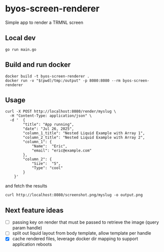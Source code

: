 # byos-screen-renderer

Simple app to render a TRMNL screen

## Local dev
```
go run main.go
```

## Build and run docker
```
docker build -t byos-screen-renderer .
docker run -v "$(pwd)/tmp:/output" -p 8080:8080 --rm byos-screen-renderer
```

## Usage
```
curl -X POST http://localhost:8080/render/myslug \
  -H "Content-Type: application/json" \
  -d '	{
		"title": "App running",
		"date": "Jul 26, 2025",
		"column_1_title": "Nested Liquid Example with Array 1",
		"column_2_title": "Nested Liquid Example with Array 2",
		"column_1": {
			"Name":  "Eric",
			"email": "eric@example.com"
		},
		"column_2": {
			"Size":  "5",
			"Type": "cool"
		}
	}'
```
and fetch the results

  ```
curl http://localhost:8080/screenshot.png/myslug -o output.png
```


## Next feature ideas

- [ ] passing key on render that must be passed to retrieve the image (query param handle)
- [ ] split out liquid layout from body template, allow template per handle
- [x] cache rendered files, leverage docker dir mapping to support application reboots

